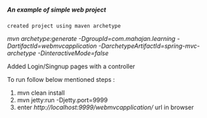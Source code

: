 ##### An example of simple web project

	created project using maven archetype 
_mvn archetype:generate -DgroupId=com.mahajan.learning -DartifactId=webmvcapplication -DarchetypeArtifactId=spring-mvc-archetype -DinteractiveMode=false_

Added Login/Singnup pages with a controller

To run follow below mentioned steps :

1. mvn clean install
2. mvn jetty:run -Djetty.port=9999 
3. enter _http://localhost:9999/webmvcapplication/_ url in browser